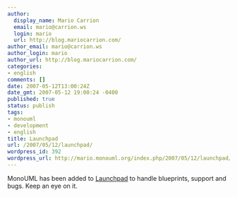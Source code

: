 ```yaml
---
author:
  display_name: Mario Carrion
  email: mario@carrion.ws
  login: mario
  url: http://blog.mariocarrion.com/
author_email: mario@carrion.ws
author_login: mario
author_url: http://blog.mariocarrion.com/
categories:
- english
comments: []
date: 2007-05-12T13:00:24Z
date_gmt: 2007-05-12 19:00:24 -0400
published: true
status: publish
tags:
- monouml
- development
- english
title: Launchpad
url: /2007/05/12/launchpad/
wordpress_id: 392
wordpress_url: http://mario.monouml.org/index.php/2007/05/12/launchpad/
---
```


<p>MonoUML has been added to <a href="https://launchpad.net/monouml/">Launchpad</a> to handle blueprints, support and bugs. Keep an eye on it.</p>
